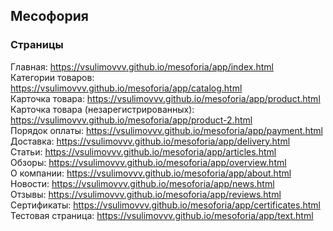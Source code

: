 ## Месофория
### Страницы
Главная: https://vsulimovvv.github.io/mesoforia/app/index.html  
Категории товаров: https://vsulimovvv.github.io/mesoforia/app/catalog.html  
Карточка товара: https://vsulimovvv.github.io/mesoforia/app/product.html  
Карточка товара (незарегистрированных): https://vsulimovvv.github.io/mesoforia/app/product-2.html  
Порядок оплаты: https://vsulimovvv.github.io/mesoforia/app/payment.html  
Доставка: https://vsulimovvv.github.io/mesoforia/app/delivery.html  
Статьи: https://vsulimovvv.github.io/mesoforia/app/articles.html  
Обзоры: https://vsulimovvv.github.io/mesoforia/app/overview.html  
О компании: https://vsulimovvv.github.io/mesoforia/app/about.html  
Новости: https://vsulimovvv.github.io/mesoforia/app/news.html  
Отзывы: https://vsulimovvv.github.io/mesoforia/app/reviews.html  
Сертификаты: https://vsulimovvv.github.io/mesoforia/app/certificates.html  
Тестовая страница: https://vsulimovvv.github.io/mesoforia/app/text.html  